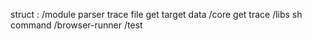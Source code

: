 struct :
    /module
        parser trace file
        get target data
    /core
        get trace 
    /libs
        sh command
    /browser-runner
    /test